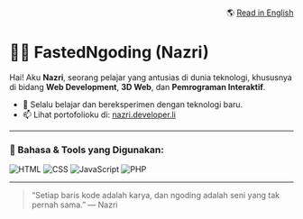 <p align="right">
  🌎 <a href="README.en.md">Read in English</a>
</p>

# 👨‍💻 FastedNgoding (Nazri)

Hai! Aku **Nazri**, seorang pelajar yang antusias di dunia teknologi, khususnya di bidang **Web Development**, **3D Web**, dan **Pemrograman Interaktif**.

- 🌱 Selalu belajar dan bereksperimen dengan teknologi baru.
- 📫 Lihat portofolioku di: [nazri.developer.li](https://nazri.developer.li)

---

### 🚀 Bahasa & Tools yang Digunakan:

![HTML](https://img.shields.io/badge/HTML5-E34F26?style=flat&logo=html5&logoColor=white)
![CSS](https://img.shields.io/badge/CSS3-1572B6?style=flat&logo=css3&logoColor=white)
![JavaScript](https://img.shields.io/badge/JavaScript-F7DF1E?style=flat&logo=javascript&logoColor=black)
![PHP](https://img.shields.io/badge/PHP-777BB4?style=flat&logo=php&logoColor=white)

---

> “Setiap baris kode adalah karya, dan ngoding adalah seni yang tak pernah sama.” — Nazri


